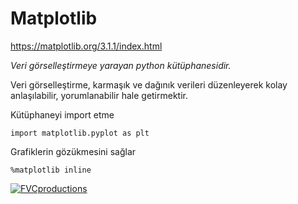 # Matplotlib

https://matplotlib.org/3.1.1/index.html

*Veri görselleştirmeye yarayan python kütüphanesidir.*

Veri görselleştirme, karmaşık ve dağınık verileri düzenleyerek kolay anlaşılabilir, yorumlanabilir hale getirmektir.

Kütüphaneyi import etme
```
import matplotlib.pyplot as plt
```

Grafiklerin gözükmesini sağlar
```
%matplotlib inline
```

 <a href="http://fvcproductions.com"><img src="https://matplotlib.org/3.1.1/_images/sphx_glr_align_ylabels_0011.png" title="FVCproductions" alt="FVCproductions"></a>
